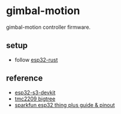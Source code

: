 # gimbal-motion

gimbal-motion controller firmware.

## setup

- follow [esp32-rust](https://esp-rs.github.io/book/installation/rust.html)

## reference

- [esp32-s3-devkit](https://docs.espressif.com/projects/esp-idf/en/latest/esp32/hw-reference/esp32/user-guide-devkitm-1.html#pin-layout)
- [tmc2209 bigtree](https://bttwiki.com/TMC2209.html#pinoutfunction)
- [sparkfun esp32 thing plus guide & pinout](https://learn.sparkfun.com/tutorials/esp32-thing-plus-hookup-guide/all#hardware-overview)
